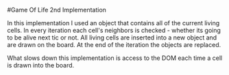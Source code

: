 #Game Of Life 2nd Implementation

In this implementation I used an object that contains all of the current living cells. 
In every iteration each cell's neighbors is checked - whether its going to be alive next tic or not.
All living cells are inserted into a new object and are drawn on the board. At the end of the iteration the objects are replaced.

What slows down this implementation is access to the DOM each time a cell is drawn into the board.